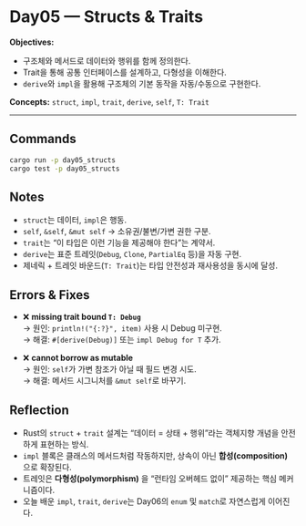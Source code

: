 # Day05 — Structs & Traits

**Objectives:**  
- 구조체와 메서드로 데이터와 행위를 함께 정의한다.  
- Trait을 통해 공통 인터페이스를 설계하고, 다형성을 이해한다.  
- `derive`와 `impl`을 활용해 구조체의 기본 동작을 자동/수동으로 구현한다.

**Concepts:** `struct`, `impl`, `trait`, `derive`, `self`, `T: Trait`

---

## Commands
```bash
cargo run -p day05_structs
cargo test -p day05_structs
```

## Notes
- `struct`는 데이터, `impl`은 행동.  
- `self`, `&self`, `&mut self` → 소유권/불변/가변 권한 구분.  
- `trait`는 “이 타입은 이런 기능을 제공해야 한다”는 계약서.  
- `derive`는 표준 트레잇(`Debug`, `Clone`, `PartialEq` 등)을 자동 구현.  
- 제네릭 + 트레잇 바운드(`T: Trait`)는 타입 안전성과 재사용성을 동시에 달성.

## Errors & Fixes
- ❌ **missing trait bound `T: Debug`**  
  → 원인: `println!("{:?}", item)` 사용 시 Debug 미구현.  
  → 해결: `#[derive(Debug)]` 또는 `impl Debug for T` 추가.

- ❌ **cannot borrow as mutable**  
  → 원인: `self`가 가변 참조가 아닐 때 필드 변경 시도.  
  → 해결: 메서드 시그니처를 `&mut self`로 바꾸기.

## Reflection
- Rust의 `struct` + `trait` 설계는 “데이터 = 상태 + 행위”라는 객체지향 개념을 안전하게 표현하는 방식.  
- `impl` 블록은 클래스의 메서드처럼 작동하지만, 상속이 아닌 **합성(composition)** 으로 확장된다.  
- 트레잇은 **다형성(polymorphism)** 을 “런타임 오버헤드 없이” 제공하는 핵심 메커니즘이다.  
- 오늘 배운 `impl`, `trait`, `derive`는 Day06의 `enum` 및 `match`로 자연스럽게 이어진다.

